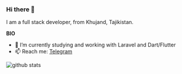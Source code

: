 ### Hi there 👋

I am a full stack developer, from Khujand, Tajikistan.

**BIO**
* 🌱 I’m currently studying and working with Laravel and Dart/Flutter
* 📫 Reach me: [Telegram](https://t.me/badmartian)

![github stats](https://github-readme-stats.vercel.app/api?username=goodmartian&show_icons=tru)
